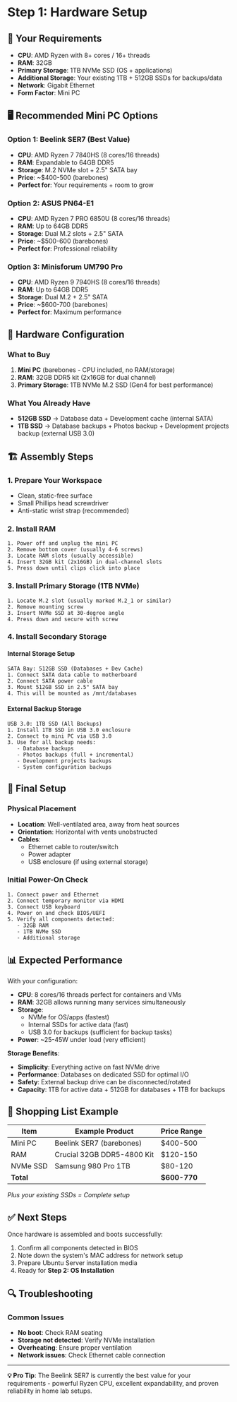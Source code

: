 # Step 1: Hardware Setup

## 🎯 Your Requirements
- **CPU**: AMD Ryzen with 8+ cores / 16+ threads
- **RAM**: 32GB
- **Primary Storage**: 1TB NVMe SSD (OS + applications)
- **Additional Storage**: Your existing 1TB + 512GB SSDs for backups/data
- **Network**: Gigabit Ethernet
- **Form Factor**: Mini PC

## 🖥️ Recommended Mini PC Options

### Option 1: Beelink SER7 (Best Value)
- **CPU**: AMD Ryzen 7 7840HS (8 cores/16 threads)
- **RAM**: Expandable to 64GB DDR5
- **Storage**: M.2 NVMe slot + 2.5" SATA bay
- **Price**: ~$400-500 (barebones)
- **Perfect for**: Your requirements + room to grow

### Option 2: ASUS PN64-E1
- **CPU**: AMD Ryzen 7 PRO 6850U (8 cores/16 threads)
- **RAM**: Up to 64GB DDR5
- **Storage**: Dual M.2 slots + 2.5" SATA
- **Price**: ~$500-600 (barebones)
- **Perfect for**: Professional reliability

### Option 3: Minisforum UM790 Pro
- **CPU**: AMD Ryzen 9 7940HS (8 cores/16 threads)
- **RAM**: Up to 64GB DDR5
- **Storage**: Dual M.2 + 2.5" SATA
- **Price**: ~$600-700 (barebones)
- **Perfect for**: Maximum performance

## 🔧 Hardware Configuration

### What to Buy
1. **Mini PC** (barebones - CPU included, no RAM/storage)
2. **RAM**: 32GB DDR5 kit (2x16GB for dual channel)
3. **Primary Storage**: 1TB NVMe M.2 SSD (Gen4 for best performance)

### What You Already Have
- **512GB SSD** → Database data + Development cache (internal SATA)
- **1TB SSD** → Database backups + Photos backup + Development projects backup (external USB 3.0)

## 🏗️ Assembly Steps

### 1. Prepare Your Workspace
- Clean, static-free surface
- Small Phillips head screwdriver
- Anti-static wrist strap (recommended)

### 2. Install RAM
```
1. Power off and unplug the mini PC
2. Remove bottom cover (usually 4-6 screws)
3. Locate RAM slots (usually accessible)
4. Insert 32GB kit (2x16GB) in dual-channel slots
5. Press down until clips click into place
```

### 3. Install Primary Storage (1TB NVMe)
```
1. Locate M.2 slot (usually marked M.2_1 or similar)
2. Remove mounting screw
3. Insert NVMe SSD at 30-degree angle
4. Press down and secure with screw
```

### 4. Install Secondary Storage

#### Internal Storage Setup
```
SATA Bay: 512GB SSD (Databases + Dev Cache)
1. Connect SATA data cable to motherboard
2. Connect SATA power cable  
3. Mount 512GB SSD in 2.5" SATA bay
4. This will be mounted as /mnt/databases
```

#### External Backup Storage
```
USB 3.0: 1TB SSD (All Backups)
1. Install 1TB SSD in USB 3.0 enclosure
2. Connect to mini PC via USB 3.0
3. Use for all backup needs:
   - Database backups
   - Photos backups (full + incremental)
   - Development projects backups
   - System configuration backups
```

## 🔌 Final Setup

### Physical Placement
- **Location**: Well-ventilated area, away from heat sources
- **Orientation**: Horizontal with vents unobstructed
- **Cables**:
  - Ethernet cable to router/switch
  - Power adapter
  - USB enclosure (if using external storage)

### Initial Power-On Check
```
1. Connect power and Ethernet
2. Connect temporary monitor via HDMI
3. Connect USB keyboard
4. Power on and check BIOS/UEFI
5. Verify all components detected:
   - 32GB RAM
   - 1TB NVMe SSD
   - Additional storage
```

## 📊 Expected Performance

With your configuration:
- **CPU**: 8 cores/16 threads perfect for containers and VMs
- **RAM**: 32GB allows running many services simultaneously
- **Storage**:
  - NVMe for OS/apps (fastest)
  - Internal SSDs for active data (fast)
  - USB 3.0 for backups (sufficient for backup tasks)
- **Power**: ~25-45W under load (very efficient)

**Storage Benefits**:
- **Simplicity**: Everything active on fast NVMe drive
- **Performance**: Databases on dedicated SSD for optimal I/O
- **Safety**: External backup drive can be disconnected/rotated
- **Capacity**: 1TB for active data + 512GB for databases + 1TB for backups

## 🛒 Shopping List Example

| Item | Example Product | Price Range |
|------|-----------------|-------------|
| Mini PC | Beelink SER7 (barebones) | $400-500 |
| RAM | Crucial 32GB DDR5-4800 Kit | $120-150 |
| NVMe SSD | Samsung 980 Pro 1TB | $80-120 |
| **Total** | | **$600-770** |

*Plus your existing SSDs = Complete setup*

## ✅ Next Steps

Once hardware is assembled and boots successfully:
1. Confirm all components detected in BIOS
2. Note down the system's MAC address for network setup
3. Prepare Ubuntu Server installation media
4. Ready for **Step 2: OS Installation**

## 🔍 Troubleshooting

### Common Issues
- **No boot**: Check RAM seating
- **Storage not detected**: Verify NVMe installation
- **Overheating**: Ensure proper ventilation
- **Network issues**: Check Ethernet cable connection

---

**💡 Pro Tip**: The Beelink SER7 is currently the best value for your requirements - powerful Ryzen CPU, excellent expandability, and proven reliability in home lab setups.